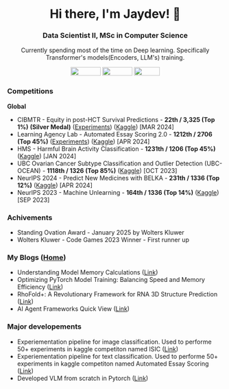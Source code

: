 <h1 align="center">Hi there, I'm Jaydev! 👋</h1>
<h3 align="center">Data Scientist II, MSc in Computer Science</h3>

<p align="center">Currently spending most of the time on Deep learning. Specifically Transformer's models(Encoders, LLM's) training.</p>

<p align="center">
<a href="https://github.com/jaytonde"></a>
<a href="https://x.com/JaydevTonde"><img src="https://img.shields.io/badge/Twitter-%231DA1F2.svg?style=for-the-badge&logo=Twitter&logoColor=white" width="70" height="20" /></a>
<a href="https://www.linkedin.com/in/jaydevtonde"><img src="https://img.shields.io/badge/linkedin-%230077B5.svg?style=for-the-badge&logo=linkedin&logoColor=white" width="70" height="20" /></a>
<a href="https://www.kaggle.com/jaytonde"><img src="https://img.shields.io/badge/Kaggle-035a7d?style=for-the-badge&logo=kaggle&logoColor=white" width="60" height="20" /></a>
<br>
</p>

### Competitions
**Global**
- CIBMTR - Equity in post-HCT Survival Predictions - **22th / 3,325 (Top 1\%)** **(Silver Medal)** ([Experiments](https://wandb.ai/jaytonde05/AES/reports/Learning-Agency-Lab-Automated-Essay-Scoring-2-0--Vmlldzo4OTEyNDg5)) ([Kaggle](https://www.kaggle.com/competitions/equity-post-HCT-survival-predictions)) [MAR 2024]
- Learning Agency Lab - Automated Essay Scoring 2.0 - **1212th / 2706 (Top 45\%)** ([Experiments](https://wandb.ai/jaytonde05/AES/reports/Learning-Agency-Lab-Automated-Essay-Scoring-2-0--Vmlldzo4OTEyNDg5)) ([Kaggle](https://www.kaggle.com/competitions/learning-agency-lab-automated-essay-scoring-2))  [APR 2024]
- HMS - Harmful Brain Activity Classification - **1231th / 1206 (Top 45\%)**  ([Kaggle](https://www.kaggle.com/competitions/hms-harmful-brain-activity-classification))  [JAN 2024]
- UBC Ovarian Cancer Subtype Classification and Outlier Detection (UBC-OCEAN) - **1118th / 1326 (Top 85\%)**  ([Kaggle](https://www.kaggle.com/competitions/UBC-OCEAN))  [OCT 2023]
- NeurIPS 2024 - Predict New Medicines with BELKA - **231th / 1336 (Top 12\%)**  ([Kaggle](https://www.kaggle.com/competitions/leash-BELKA))  [APR 2024]
- NeurIPS 2023 - Machine Unlearning - **164th / 1336 (Top 14\%)**  ([Kaggle](https://www.kaggle.com/competitions/neurips-2023-machine-unlearning))  [SEP 2023]

### Achivements
- Standing Ovation Award - January 2025 by Wolters Kluwer
- Wolters Kluwer - Code Games 2023 Winner - First runner up  
  
### My Blogs ([Home](https://substack.com/@jaydevtonde))
- Understanding Model Memory Calculations  ([Link](https://jaydevtonde.substack.com/p/understanding-model-memory-calculations))
- Optimizing PyTorch Model Training: Balancing Speed and Memory Efficiency  ([Link](https://jaydevtonde.substack.com/p/optimizing-pytorch-model-training))
- RhoFold+: A Revolutionary Framework for RNA 3D Structure Prediction  ([Link](https://jaydevtonde.substack.com/p/rhofold-a-revolutionary-framework))
- AI Agent Frameworks Quick View  ([Link](https://jaydevtonde.substack.com/p/ai-agents-frameworks?r=1tjy7m))

### Major developements
- Experiementation pipeline for image classification. Used to performe 50+ experiments in kaggle competiton named ISIC ([Link](https://github.com/jaytonde/Kaggle-ISIC-2024))
- Experiementation pipeline for text classification. Used to performe 50+ experiments in kaggle competiton named Automated Essay Scoring  ([Link](https://github.com/jaytonde/Kaggle-AES-2024))
- Developed VLM from scratch in Pytorch  ([Link](https://github.com/jaytonde/vlm-from-scratch))

